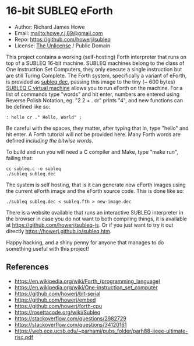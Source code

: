 # 16-bit SUBLEQ eForth

* Author: Richard James Howe
* Email: <mailto:howe.r.j.89@gmail.com>
* Repo: <https://github.com/howerj/subleq>
* License: [The Unlicense](LICENSE) / Public Domain

This project contains a working (self-hosting) Forth interpreter that runs
on top of a SUBLEQ 16-bit machine. SUBLEQ machines belong to the class
of One Instruction Set Computers, they only execute a single instruction
but are still Turing Complete. The Forth system, specifically a variant
of eForth, is provided as [subleq.dec](subleq.dec), passing this image
to the tiny (~ 600 bytes) [SUBLEQ C virtual machine](subleq.c) allows
you to run eForth on the machine. For a list of commands type "words"
and hit enter, numbers are entered using Reverse Polish Notation, eg. "2
2 + . cr" prints "4", and new functions can be defined like so:

	: hello cr ." Hello, World" ;

Be careful with the spaces, they matter, after typing that in, type
"hello" and hit enter. A Forth tutorial will not be provided here. Many
Forth words are defined *including the bitwise words*.

To build and run you will need a C compiler and Make, type "make run",
failing that:

	cc subleq.c -o subleq
	./subleq subleq.dec

The system is self hosting, that is it can generate new eForth images
using the current eForth image and the eForth source code. This is done
like so:

	./subleq subleq.dec < subleq.fth > new-image.dec

There is a website available that runs an interactive SUBLEQ interpreter
in the browser in case you do not want to both compiling things, it is
available at <https://github.com/howerj/subleq-js>. Or if you just want to
try it out directly <https://howerj.github.io/subleq.htm>.

Happy hacking, and a shiny penny for anyone that manages to do something
useful with this project!

## References

* <https://en.wikipedia.org/wiki/Forth_(programming_language)>
* <https://en.wikipedia.org/wiki/One-instruction_set_computer>
* <https://github.com/howerj/bit-serial>
* <https://github.com/howerj/embed>
* <https://github.com/howerj/forth-cpu>
* <https://rosettacode.org/wiki/Subleq>
* <https://stackoverflow.com/questions/2982729>
* <https://stackoverflow.com/questions/34120161>
* <https://web.ece.ucsb.edu/~parhami/pubs_folder/parh88-ijeee-ultimate-risc.pdf>

